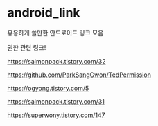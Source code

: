 # android_link

유용하게 쓸만한 안드로이드 링크 모음

권한 관련 링크!

https://salmonpack.tistory.com/32 

https://github.com/ParkSangGwon/TedPermission

https://ogyong.tistory.com/5

https://salmonpack.tistory.com/31

https://superwony.tistory.com/147
